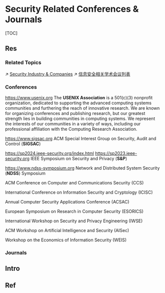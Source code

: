 # Security Related Conferences & Journals

[TOC]



## Res
### Related Topics
↗ [Security Industry & Companies](../../🔑%20CS%20Core/Electronics%20&%20Information%20Technologies%20Business%20Fields%20Research/🛌%20Security%20Industry%20&%20Companies/Security%20Industry%20&%20Companies.md)
↗ [信息安全相关学术会议列表](../Appendix/信息安全相关学术会议列表.md)


### Conferences
https://www.usenix.org
The **USENIX Association** is a 501(c)(3) nonprofit organization, dedicated to supporting the advanced computing systems communities and furthering the reach of innovative research. We are known for organizing conferences and publishing research, but our greatest strength lies in building communities in computing systems. We represent the interests of our communities in a variety of ways, including our professional affiliation with the Computing Research Association.

https://www.sigsac.org
ACM Special Interest Group on Security, Audit and Control (**SIGSAC**)

https://sp2024.ieee-security.org/index.html
https://sp2023.ieee-security.org
IEEE Symposium on Security and Privacy (**S&P**)

https://www.ndss-symposium.org
Network and Distributed System Security (**NDSS**) Symposium


ACM Conference on Computer and Communications Security (CCS)

International Conference on Information Security and Cryptology (ICISC)

Annual Computer Security Applications Conference (ACSAC)

European Symposium on Research in Computer Security (ESORICS)

International Workshop on Security and Privacy Engineering (IWSE)

ACM Workshop on Artificial Intelligence and Security (AISec)

Workshop on the Economics of Information Security (WEIS)


### Journals



## Intro



## Ref
